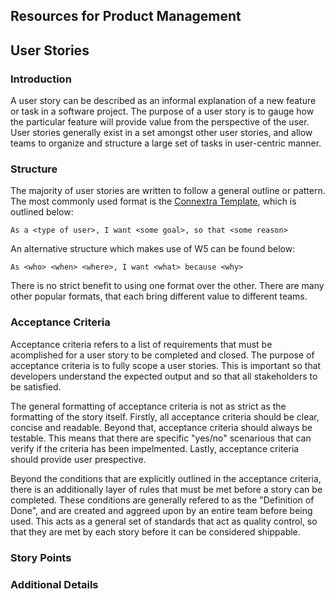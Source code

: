 ## Resources for Product Management

## User Stories

### Introduction

A user story can be described as an informal explanation of a new feature or task in a software project. The purpose of a user story is to gauge how the particular feature will provide value from the perspective of the user. User stories generally exist in a set amongst other user stories, and allow teams to organize and structure a large set of tasks in user-centric manner.

### Structure

The majority of user stories are written to follow a general outline or pattern. The most commonly used format is the [Connextra Template](https://www.mountaingoatsoftware.com/agile/user-stories), which is outlined below:
```
As a <type of user>, I want <some goal>, so that <some reason>
```
An alternative structure which makes use of W5 can be found below:
```
As <who> <when> <where>, I want <what> because <why>
```
There is no strict benefit to using one format over the other. There are many other popular formats, that each bring different value to different teams.

### Acceptance Criteria

Acceptance criteria refers to a list of requirements that must be acomplished for a user story to be completed and closed. The purpose of acceptance criteria is to fully scope a user stories. This is important so that developers understand the expected output and so that all stakeholders to be satisfied.

The general formatting of acceptance criteria is not as strict as the formatting of the story itself. Firstly, all acceptance criteria should be clear, concise and readable. Beyond that, acceptance criteria should always be testable. This means that there are specific "yes/no" scenarious that can verify if the criteria has been impelmented. Lastly, acceptance criteria should provide user prespective.

Beyond the conditions that are explicitly outlined in the acceptance criteria, there is an additionally layer of rules that must be met before a story can be completed. These conditions are generally refered to as the "Definition of Done", and are created and aggreed upon by an entire team before being used. This acts as a general set of standards that act as quality control, so that they are met by each story before it can be considered shippable.

### Story Points

### Additional Details